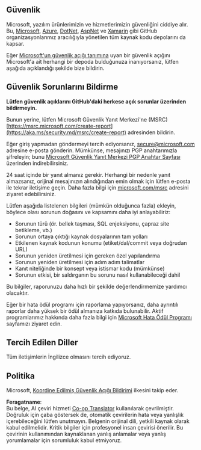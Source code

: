<!--
CO_OP_TRANSLATOR_METADATA:
{
  "original_hash": "57f14126c1c6add76b3aef3844dfe4e3",
  "translation_date": "2025-07-21T17:36:06+00:00",
  "source_file": "SECURITY.md",
  "language_code": "tr"
}
-->
## Güvenlik

Microsoft, yazılım ürünlerimizin ve hizmetlerimizin güvenliğini ciddiye alır. Bu, [Microsoft](https://github.com/Microsoft), [Azure](https://github.com/Azure), [DotNet](https://github.com/dotnet), [AspNet](https://github.com/aspnet) ve [Xamarin](https://github.com/xamarin) gibi GitHub organizasyonlarımız aracılığıyla yönetilen tüm kaynak kodu depolarını da kapsar.

Eğer [Microsoft'un güvenlik açığı tanımına](https://aka.ms/security.md/definition) uyan bir güvenlik açığını Microsoft'a ait herhangi bir depoda bulduğunuza inanıyorsanız, lütfen aşağıda açıklandığı şekilde bize bildirin.

## Güvenlik Sorunlarını Bildirme

**Lütfen güvenlik açıklarını GitHub'daki herkese açık sorunlar üzerinden bildirmeyin.**

Bunun yerine, lütfen Microsoft Güvenlik Yanıt Merkezi'ne (MSRC) [https://msrc.microsoft.com/create-report](https://aka.ms/security.md/msrc/create-report) adresinden bildirin.

Eğer giriş yapmadan göndermeyi tercih ediyorsanız, [secure@microsoft.com](mailto:secure@microsoft.com) adresine e-posta gönderin. Mümkünse, mesajınızı PGP anahtarımızla şifreleyin; bunu [Microsoft Güvenlik Yanıt Merkezi PGP Anahtar Sayfası](https://aka.ms/security.md/msrc/pgp) üzerinden indirebilirsiniz.

24 saat içinde bir yanıt almanız gerekir. Herhangi bir nedenle yanıt almazsanız, orijinal mesajınızın alındığından emin olmak için lütfen e-posta ile tekrar iletişime geçin. Daha fazla bilgi için [microsoft.com/msrc](https://www.microsoft.com/msrc) adresini ziyaret edebilirsiniz.

Lütfen aşağıda listelenen bilgileri (mümkün olduğunca fazla) ekleyin, böylece olası sorunun doğasını ve kapsamını daha iyi anlayabiliriz:

  * Sorunun türü (ör. bellek taşması, SQL enjeksiyonu, çapraz site betikleme, vb.)
  * Sorunun ortaya çıktığı kaynak dosyalarının tam yolları
  * Etkilenen kaynak kodunun konumu (etiket/dal/commit veya doğrudan URL)
  * Sorunun yeniden üretilmesi için gereken özel yapılandırma
  * Sorunun yeniden üretilmesi için adım adım talimatlar
  * Kanıt niteliğinde bir konsept veya istismar kodu (mümkünse)
  * Sorunun etkisi, bir saldırganın bu sorunu nasıl kullanabileceği dahil

Bu bilgiler, raporunuzu daha hızlı bir şekilde değerlendirmemize yardımcı olacaktır.

Eğer bir hata ödül programı için raporlama yapıyorsanız, daha ayrıntılı raporlar daha yüksek bir ödül almanıza katkıda bulunabilir. Aktif programlarımız hakkında daha fazla bilgi için [Microsoft Hata Ödül Programı](https://aka.ms/security.md/msrc/bounty) sayfamızı ziyaret edin.

## Tercih Edilen Diller

Tüm iletişimlerin İngilizce olmasını tercih ediyoruz.

## Politika

Microsoft, [Koordine Edilmiş Güvenlik Açığı Bildirimi](https://aka.ms/security.md/cvd) ilkesini takip eder.

**Feragatname**:  
Bu belge, AI çeviri hizmeti [Co-op Translator](https://github.com/Azure/co-op-translator) kullanılarak çevrilmiştir. Doğruluk için çaba göstersek de, otomatik çevirilerin hata veya yanlışlık içerebileceğini lütfen unutmayın. Belgenin orijinal dili, yetkili kaynak olarak kabul edilmelidir. Kritik bilgiler için profesyonel insan çevirisi önerilir. Bu çevirinin kullanımından kaynaklanan yanlış anlamalar veya yanlış yorumlamalar için sorumluluk kabul etmiyoruz.